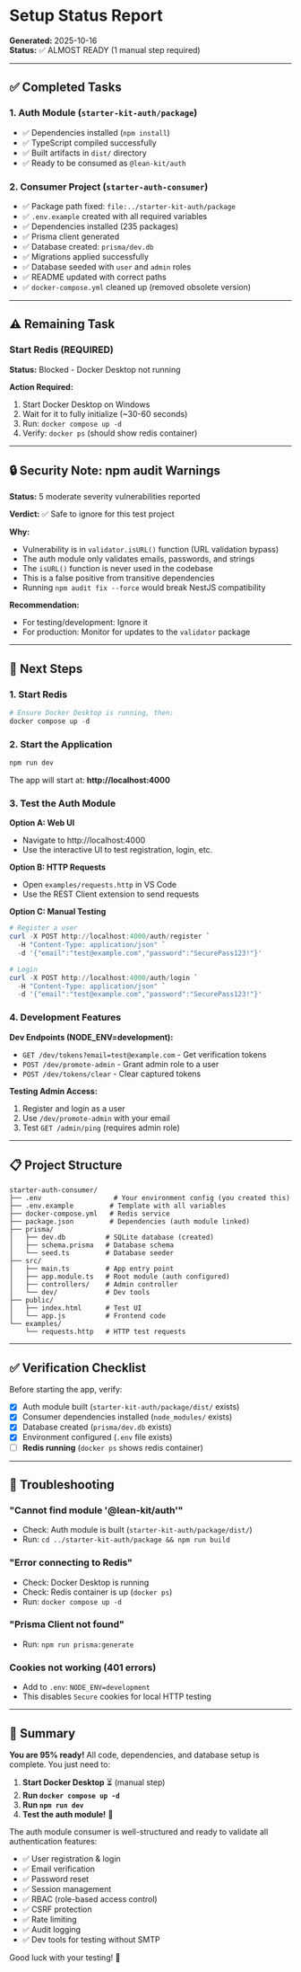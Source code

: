 # Setup Status Report

**Generated:** 2025-10-16  
**Status:** ✅ ALMOST READY (1 manual step required)

---

## ✅ Completed Tasks

### 1. Auth Module (`starter-kit-auth/package`)
- ✅ Dependencies installed (`npm install`)
- ✅ TypeScript compiled successfully
- ✅ Built artifacts in `dist/` directory
- ✅ Ready to be consumed as `@lean-kit/auth`

### 2. Consumer Project (`starter-auth-consumer`)
- ✅ Package path fixed: `file:../starter-kit-auth/package`
- ✅ `.env.example` created with all required variables
- ✅ Dependencies installed (235 packages)
- ✅ Prisma client generated
- ✅ Database created: `prisma/dev.db`
- ✅ Migrations applied successfully
- ✅ Database seeded with `user` and `admin` roles
- ✅ README updated with correct paths
- ✅ `docker-compose.yml` cleaned up (removed obsolete version)

---

## ⚠️ Remaining Task

### Start Redis (REQUIRED)

**Status:** Blocked - Docker Desktop not running

**Action Required:**
1. Start Docker Desktop on Windows
2. Wait for it to fully initialize (~30-60 seconds)
3. Run: `docker compose up -d`
4. Verify: `docker ps` (should show redis container)

---

## 🔒 Security Note: npm audit Warnings

**Status:** 5 moderate severity vulnerabilities reported

**Verdict:** ✅ Safe to ignore for this test project

**Why:**
- Vulnerability is in `validator.isURL()` function (URL validation bypass)
- The auth module only validates emails, passwords, and strings
- The `isURL()` function is never used in the codebase
- This is a false positive from transitive dependencies
- Running `npm audit fix --force` would break NestJS compatibility

**Recommendation:** 
- For testing/development: Ignore it
- For production: Monitor for updates to the `validator` package

---

## 🚀 Next Steps

### 1. Start Redis
```powershell
# Ensure Docker Desktop is running, then:
docker compose up -d
```

### 2. Start the Application
```powershell
npm run dev
```

The app will start at: **http://localhost:4000**

### 3. Test the Auth Module

**Option A: Web UI**
- Navigate to http://localhost:4000
- Use the interactive UI to test registration, login, etc.

**Option B: HTTP Requests**
- Open `examples/requests.http` in VS Code
- Use the REST Client extension to send requests

**Option C: Manual Testing**
```powershell
# Register a user
curl -X POST http://localhost:4000/auth/register `
  -H "Content-Type: application/json" `
  -d '{"email":"test@example.com","password":"SecurePass123!"}'

# Login
curl -X POST http://localhost:4000/auth/login `
  -H "Content-Type: application/json" `
  -d '{"email":"test@example.com","password":"SecurePass123!"}'
```

### 4. Development Features

**Dev Endpoints (NODE_ENV=development):**
- `GET /dev/tokens?email=test@example.com` - Get verification tokens
- `POST /dev/promote-admin` - Grant admin role to a user
- `POST /dev/tokens/clear` - Clear captured tokens

**Testing Admin Access:**
1. Register and login as a user
2. Use `/dev/promote-admin` with your email
3. Test `GET /admin/ping` (requires admin role)

---

## 📋 Project Structure

```
starter-auth-consumer/
├── .env                  # Your environment config (you created this)
├── .env.example         # Template with all variables
├── docker-compose.yml   # Redis service
├── package.json         # Dependencies (auth module linked)
├── prisma/
│   ├── dev.db          # SQLite database (created)
│   ├── schema.prisma   # Database schema
│   └── seed.ts         # Database seeder
├── src/
│   ├── main.ts         # App entry point
│   ├── app.module.ts   # Root module (auth configured)
│   ├── controllers/    # Admin controller
│   └── dev/            # Dev tools
├── public/
│   ├── index.html      # Test UI
│   └── app.js          # Frontend code
└── examples/
    └── requests.http   # HTTP test requests
```

---

## ✅ Verification Checklist

Before starting the app, verify:

- [x] Auth module built (`starter-kit-auth/package/dist/` exists)
- [x] Consumer dependencies installed (`node_modules/` exists)
- [x] Database created (`prisma/dev.db` exists)
- [x] Environment configured (`.env` file exists)
- [ ] **Redis running** (`docker ps` shows redis container)

---

## 🐛 Troubleshooting

### "Cannot find module '@lean-kit/auth'"
- Check: Auth module is built (`starter-kit-auth/package/dist/`)
- Run: `cd ../starter-kit-auth/package && npm run build`

### "Error connecting to Redis"
- Check: Docker Desktop is running
- Check: Redis container is up (`docker ps`)
- Run: `docker compose up -d`

### "Prisma Client not found"
- Run: `npm run prisma:generate`

### Cookies not working (401 errors)
- Add to `.env`: `NODE_ENV=development`
- This disables `Secure` cookies for local HTTP testing

---

## 🎯 Summary

**You are 95% ready!** All code, dependencies, and database setup is complete. You just need to:

1. **Start Docker Desktop** ⏳ (manual step)
2. **Run `docker compose up -d`** 
3. **Run `npm run dev`**
4. **Test the auth module!** 🎉

The auth module consumer is well-structured and ready to validate all authentication features:
- ✅ User registration & login
- ✅ Email verification
- ✅ Password reset
- ✅ Session management
- ✅ RBAC (role-based access control)
- ✅ CSRF protection
- ✅ Rate limiting
- ✅ Audit logging
- ✅ Dev tools for testing without SMTP

Good luck with your testing! 🚀

